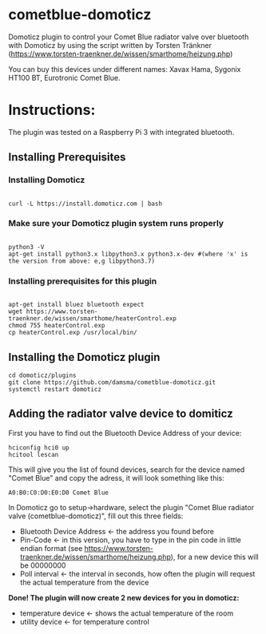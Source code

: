 # cometblue-domoticz
Domoticz plugin to control your Comet Blue radiator valve over bluetooth with Domoticz by using the script written by Torsten Tränkner (https://www.torsten-traenkner.de/wissen/smarthome/heizung.php)

You can buy this devices under different names: Xavax Hama, Sygonix HT100 BT, Eurotronic Comet Blue.

<h1>Instructions:</h1>

The plugin was tested on a Raspberry Pi 3 with integrated bluetooth.

<h2>Installing Prerequisites</h2>
<h3>Installing Domoticz</h3>
<pre><code>
curl -L https://install.domoticz.com | bash
</code></pre>

<h3>Make sure your Domoticz plugin system runs properly</h3>
<pre><code>
python3 -V
apt-get install python3.x libpython3.x python3.x-dev #(where 'x' is the version from above: e,g libpython3.7)
</code></pre>

<h3>Installing prerequisites for this plugin</h3>
<pre><code>
apt-get install bluez bluetooth expect
wget https://www.torsten-traenkner.de/wissen/smarthome/heaterControl.exp
chmod 755 heaterControl.exp
cp heaterControl.exp /usr/local/bin/
</code></pre>

<h2>Installing the Domoticz plugin</h2>

<pre><code>cd domoticz/plugins
git clone https://github.com/damsma/cometblue-domoticz.git
systemctl restart domoticz
</code></pre>

<h2>Adding the radiator valve device to domiticz</h2>

First you have to find out the Bluetooth Device Address of your device:
<pre><code>hciconfig hci0 up
hcitool lescan
</code></pre>

This will give you the list of found devices, search for the device named "Comet Blue" and copy the adress, it will look something like this:
<pre><code>A0:B0:C0:D0:E0:D0 Comet Blue
</code></pre>

In Domoticz go to setup->hardware, select the plugin "Comet Blue radiator valve (cometblue-domoticz)", fill out this three fields:
- Bluetooth Device Address <- the address you found before
- Pin-Code <- in this version, you have to type in the pin code in little endian format (see https://www.torsten-traenkner.de/wissen/smarthome/heizung.php), for a new device this will be 00000000
- Poll interval <- the interval in seconds, how often the plugin will request the actual temperature from the device

<b>Done! The plugin will now create 2 new devices for you in domoticz:</b>
- temperature device <- shows the actual temperature of the room
- utility device <- for temperature control
